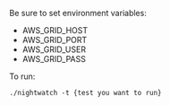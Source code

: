 Be sure to set environment variables:

*  AWS_GRID_HOST
*  AWS_GRID_PORT
*  AWS_GRID_USER
*  AWS_GRID_PASS

To run:

`./nightwatch -t {test you want to run}`